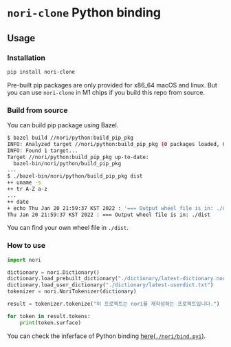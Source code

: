 # `nori-clone` Python binding

## Usage

### Installation

```sh
pip install nori-clone
```

Pre-built pip packages are only provided for x86_64 macOS and linux.
But you can use `nori-clone` in M1 chips if you build this repo from source.

### Build from source

You can build pip package using Bazel.

```sh
$ bazel build //nori/python:build_pip_pkg
INFO: Analyzed target //nori/python:build_pip_pkg (0 packages loaded, 0 targets configured).
INFO: Found 1 target...
Target //nori/python:build_pip_pkg up-to-date:
  bazel-bin/nori/python/build_pip_pkg
...
$ ./bazel-bin/nori/python/build_pip_pkg dist
++ uname -s
++ tr A-Z a-z
...
++ date
+ echo Thu Jan 20 21:59:37 KST 2022 : '=== Output wheel file is in: ./dist'
Thu Jan 20 21:59:37 KST 2022 : === Output wheel file is in: ./dist
```

You can find your own wheel file in `./dist`.

### How to use

```python
import nori

dictionary = nori.Dictionary()
dictionary.load_prebuilt_dictionary("./dictionary/latest-dictionary.nori")
dictionary.load_user_dictionary("./dictionary/latest-userdict.txt")
tokenizer = nori.NoriTokenizer(dictionary)

result = tokenizer.tokenize("이 프로젝트는 nori를 재작성하는 프로젝트입니다.")

for token in result.tokens:
    print(token.surface)
```

You can check the inferface of Python binding [here(`./nori/bind.pyi`)](./nori/bind.pyi).

<!-- TODO(jeongukjae): add description -->
